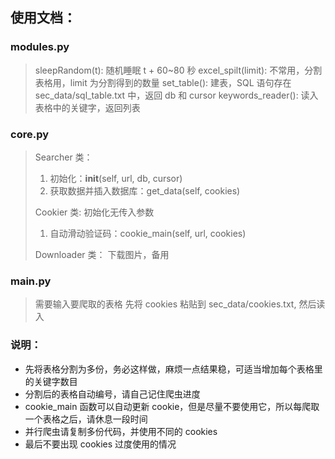 ## 使用文档：
### modules.py
> sleepRandom(t): 随机睡眠 t + 60~80 秒
> excel_spilt(limit): 不常用，分割表格用，limit 为分割得到的数量
> set_table(): 建表，SQL 语句存在 sec_data/sql_table.txt 中，返回 db 和 cursor
> keywords_reader(): 读入表格中的关键字，返回列表

### core.py
> Searcher 类：
> 1. 初始化：__init__(self, url, db, cursor)
> 2. 获取数据并插入数据库：get_data(self, cookies)
>
> Cookier 类: 初始化无传入参数
> 1. 自动滑动验证码：cookie_main(self, url, cookies)
>
> Downloader 类：
> 下载图片，备用


### main.py
> 需要输入要爬取的表格
> 先将 cookies 粘贴到 sec_data/cookies.txt, 然后读入

### 说明：
- 先将表格分割为多份，务必这样做，麻烦一点结果稳，可适当增加每个表格里的关键字数目
- 分割后的表格自动编号，请自己记住爬虫进度
- cookie_main 函数可以自动更新 cookie，但是尽量不要使用它，所以每爬取一个表格之后，请休息一段时间
- 并行爬虫请复制多份代码，并使用不同的 cookies
- 最后不要出现 cookies 过度使用的情况